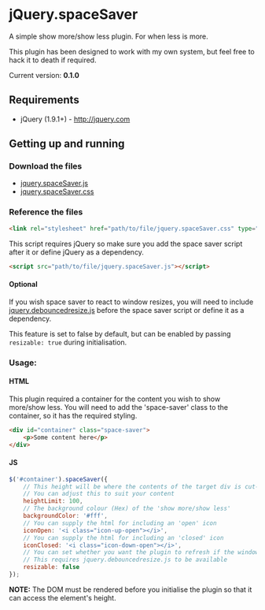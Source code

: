 # jQuery.spaceSaver

A simple show more/show less plugin. For when less is more.

This plugin has been designed to work with my own system, but feel free to hack it to death if required.

Current version: **0.1.0**

## Requirements

* jQuery (1.9.1+) - http://jquery.com

## Getting up and running

### Download the files

* [jquery.spaceSaver.js](https://github.com/garethadavies/jquery.spaceSaver/raw/master/jquery.spaceSaver.js)
* [jquery.spaceSaver.css](https://github.com/garethadavies/jquery.spaceSaver/raw/master/jquery.spaceSaver.css)

### Reference the files

```html
<link rel="stylesheet" href="path/to/file/jquery.spaceSaver.css" type="text/css">
```

This script requires jQuery so make sure you add the space saver script after it or define jQuery as a dependency.

```html
<script src="path/to/file/jquery.spaceSaver.js"></script>
```

#### Optional

If you wish space saver to react to window resizes, you will need to include [jquery.debouncedresize.js](https://github.com/louisremi/jquery-smartresize) before the space saver script or define it as a dependency.

This feature is set to false by default, but can be enabled by passing ```resizable: true``` during initialisation.

### Usage:

#### HTML

This plugin required a container for the content you wish to show more/show less. You will need to add the 'space-saver' class to the container, so it has the required styling.

```html
<div id="container" class="space-saver">
	<p>Some content here</p>
</div>
```

#### JS

```js
$('#container').spaceSaver({
	// This height will be where the contents of the target div is cut-off and replaced by the 'show more'. 
	// You can adjust this to suit your content
	heightLimit: 100,
	// The background colour (Hex) of the 'show more/show less'
  	backgroundColor: '#fff',
  	// You can supply the html for including an 'open' icon
  	iconOpen: '<i class="icon-up-open"></i>',
  	// You can supply the html for including an 'closed' icon
  	iconClosed: '<i class="icon-down-open"></i>',
  	// You can set whether you want the plugin to refresh if the window is resized.
	// This requires jquery.debouncedresize.js to be available
  	resizable: false
});
```

**NOTE:** The DOM must be rendered before you initialise the plugin so that it can access the element's height.
